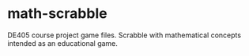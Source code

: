 # math-scrabble
DE405 course project game files. Scrabble with mathematical concepts intended as an educational game.
